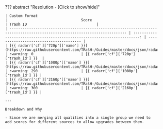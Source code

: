 ??? abstract "Resolution - [Click to show/hide]"

    | Custom Format                                                                                                                |                                  Score                                     | Trash ID                                |
    | ---------------------------------------------------------------------------------------------------------------------------- | :------------------------------------------------------------------------: | --------------------------------------- |
    | [{{ radarr['cf']['720p']['name'] }}](https://raw.githubusercontent.com/TRaSH-/Guides/master/docs/json/radarr/cf/720p.json)   | :warning: 0                      | {{ radarr['cf']['720p']['trash_id'] }}  |
    | [{{ radarr['cf']['1080p']['name'] }}](https://raw.githubusercontent.com/TRaSH-/Guides/master/docs/json/radarr/cf/1080p.json) | :warning: 290                    | {{ radarr['cf']['1080p']['trash_id'] }} |
    | [{{ radarr['cf']['2160p']['name'] }}](https://raw.githubusercontent.com/TRaSH-/Guides/master/docs/json/radarr/cf/2160p.json) | :warning: 300                    | {{ radarr['cf']['2160p']['trash_id'] }} |

    ---

    Breakdown and Why

    - Since we are merging all qualities into a single group we need to add scores for different sources to allow upgrades between them.